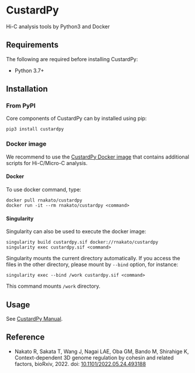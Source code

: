 # CustardPy

Hi-C analysis tools by Python3 and Docker


## Requirements

The following are required before installing CustardPy:

- Python 3.7+

## Installation

### From PyPI

Core components of CustardPy can by installed using pip:

    pip3 install custardpy

### Docker image

We recommend to use the [CustardPy Docker image](https://hub.docker.com/r/rnakato/custardpy) that contains additional scripts for Hi-C/Micro-C analysis.

#### Docker 
To use docker command, type:

    docker pull rnakato/custardpy
    docker run -it --rm rnakato/custardpy <command>

#### Singularity

Singularity can also be used to execute the docker image:

    singularity build custardpy.sif docker://rnakato/custardpy
    singularity exec custardpy.sif <command>

Singularity mounts the current directory automatically. If you access the files in the other directory, please mount by `--bind` option, for instance:

    singularity exec --bind /work custardpy.sif <command>
    
This command mounts `/work` directory.

## Usage

See [CustardPy Manual](https://custardpy.readthedocs.io/en/latest/).

## Reference

- Nakato R, Sakata T, Wang J, Nagai LAE, Oba GM, Bando M, Shirahige K, Context-dependent 3D genome regulation by cohesin and related factors, bioRxiv, 2022. doi: [10.1101/2022.05.24.493188](https://www.biorxiv.org/content/10.1101/2022.05.24.493188v1)
